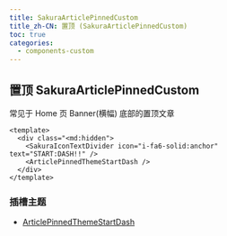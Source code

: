 ```yaml
---
title: SakuraArticlePinnedCustom
title_zh-CN: 置顶 (SakuraArticlePinnedCustom)
toc: true
categories:
  - components-custom
---
```


## 置顶 SakuraArticlePinnedCustom

常见于 Home 页 Banner(横幅) 底部的置顶文章

```vue
<template>
  <div class="<md:hidden">
    <SakuraIconTextDivider icon="i-fa6-solid:anchor" text="START:DASH!!" />
    <ArticlePinnedThemeStartDash />
  </div>
</template>
```

### 插槽主题

- [ArticlePinnedThemeStartDash](/components-themes/ArticlePinnedThemeStartDash)
